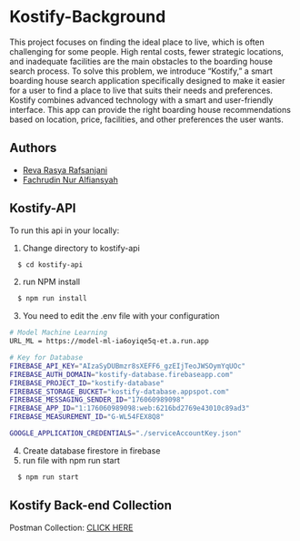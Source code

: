 # Kostify-Background

This project focuses on finding the ideal place to live, which is often challenging for some people. High rental costs, fewer strategic locations, and inadequate facilities are the main obstacles to the boarding house search process. To solve this problem, we introduce “Kostify,” a smart boarding house search application specifically designed to make it easier for a user to find a place to live that suits their needs and preferences. Kostify combines advanced technology with a smart and user-friendly interface. This app can provide the right boarding house recommendations based on location, price, facilities, and other preferences the user wants.

## Authors

- [Reva Rasya Rafsanjani](https://github.com/RevaRafsanjani)
- [Fachrudin Nur Alfiansyah](https://github.com/aalffi)

## Kostify-API

To run this api in your locally:

1. Change directory to kostify-api
```bash
  $ cd kostify-api
```
2. run NPM install
```bash
  $ npm run install
```
3. You need to edit the .env file with your configuration
```bash
# Model Machine Learning
URL_ML = https://model-ml-ia6oyiqe5q-et.a.run.app

# Key for Database
FIREBASE_API_KEY="AIzaSyDUBmzr8sXEFF6_gzEIjTeoJWSOymYqUOc"
FIREBASE_AUTH_DOMAIN="kostify-database.firebaseapp.com"
FIREBASE_PROJECT_ID="kostify-database"
FIREBASE_STORAGE_BUCKET="kostify-database.appspot.com"
FIREBASE_MESSAGING_SENDER_ID="176060989098"
FIREBASE_APP_ID="1:176060989098:web:6216bd2769e43010c89ad3"
FIREBASE_MEASUREMENT_ID="G-WL54FEX8Q8"

GOOGLE_APPLICATION_CREDENTIALS="./serviceAccountKey.json"
```
4. Create database firestore in firebase
5. run file with npm run start
```bash
  $ npm run start
```
## Kostify Back-end Collection

Postman Collection: [CLICK HERE](https://www.postman.com/speeding-equinox-272267/workspace/api-test-kostify/collection/30911472-8ad794c2-9d65-405f-b413-61a292d11895?action=share&creator=30911472)
